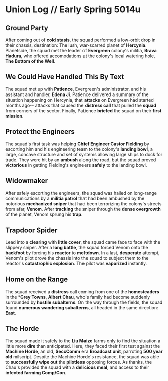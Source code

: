 # Union Log // Early Spring 5014u
## Ground Party
After coming out of **cold stasis**, the squad performed a low-orbit drop in their chassis, destination: The lush, war-scarred planet of **Hercynia**. Planetside, the squad met the leader of **Evergreen** colony's militia, **Brava Hadura**, who offered accomodations at the colony's local watering hole, **The Bottom of the Well**.


## We Could Have Handled This By Text
The squad met up with **Patience**, Evergreen's administrator, and his assistant and handler, **Edena Ji**. Patience delivered a summary of the situation happening on Hercynia, that **attacks** on Evergreen had started months ago-- attacks that caused the **distress call** that pulled the **squad** from corners of the sector. Finally, Patience **briefed** the squad on their **first mission**. 


## Protect the Engineers
The squad's first task was helping **Chief Engineer Castor Fielding** by escorting him and his engineering team to the colony's **landing bowl**, a large, concave structure and set of systems allowing large ships to dock for trade. They were hit by an **ambush** along the road, but the squad proved **victorious** in getting Fielding's engineers **safely** to the landing bowl.

## Widowmaker
After safely escorting the engineers, the squad was hailed on long-range communications by a **militia patrol** that had been ambushed by the notorious **mechanized sniper** that had been terrorizing the colony's streets from afar, **Venom**. After **tracking** the sniper through the **dense overgrowth** of the planet, Venom sprung his **trap**.

## Trapdoor Spider
Lead into a **clearing** with **little cover**, the squad came face to face with the slippery sniper. After a **long battle**, the squad forced Venom onto the **backfoot** by forcing his **reactor** to **meltdown**. In a last, **desperate** attempt, Venom's pilot drove the chassis into the squad to subject them to the reactor's **catastrophic explosion**. The pilot was **vaporized** instantly. 

## Home on the Range
The squad received a **distress** call coming from one of the **homesteaders** in the ***Grey Towns**, **Albert Chau**, who's family had become suddenly surrounded by **hostile subalterns**. On the way through the fields, the squad found **numerous wandering subalterns**, all headed in the same direction: **East**.

## The Horde
The squad made it safely to the **Liu Maize** farms only to find the situation a little more **dire** than anticipated. Here, they faced their first test against the **Machine Horde**, an old, **SeccComm** era **Broadcast unit**, parroting **500 year old** milscript. Despite the Machine Horde's resistance, the squad was able to **successfully wipe out** the **pilotless** opposing forces. As thanks, the Chau's provided the squad with a **delicious meal**, and access to their **infected farming Comp/Con**.
